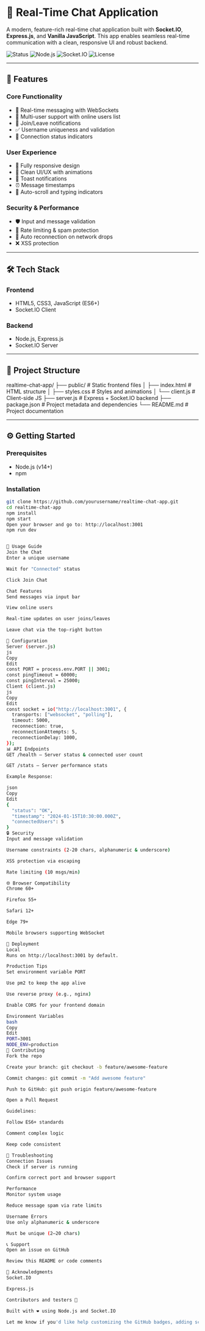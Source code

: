 # 💬 Real-Time Chat Application

A modern, feature-rich real-time chat application built with **Socket.IO**, **Express.js**, and **Vanilla JavaScript**. This app enables seamless real-time communication with a clean, responsive UI and robust backend.

![Status](https://img.shields.io/badge/Status-Active-brightgreen)
![Node.js](https://img.shields.io/badge/Node.js-v14+-green)
![Socket.IO](https://img.shields.io/badge/Socket.IO-v4.7.4-blue)
![License](https://img.shields.io/badge/License-MIT-yellow)

---

## 🚀 Features

### Core Functionality
- 🔄 Real-time messaging with WebSockets
- 👥 Multi-user support with online users list
- 🔔 Join/Leave notifications
- ✅ Username uniqueness and validation
- 📶 Connection status indicators

### User Experience
- 📱 Fully responsive design
- 🧼 Clean UI/UX with animations
- 🔔 Toast notifications
- ⏰ Message timestamps
- 📜 Auto-scroll and typing indicators

### Security & Performance
- 🛡️ Input and message validation
- 🚫 Rate limiting & spam protection
- 🔁 Auto reconnection on network drops
- ❌ XSS protection

---

## 🛠️ Tech Stack

### Frontend
- HTML5, CSS3, JavaScript (ES6+)
- Socket.IO Client

### Backend
- Node.js, Express.js
- Socket.IO Server

---

## 📁 Project Structure

realtime-chat-app/
├── public/ # Static frontend files
│ ├── index.html # HTML structure
│ ├── styles.css # Styles and animations
│ └── client.js # Client-side JS
├── server.js # Express + Socket.IO backend
├── package.json # Project metadata and dependencies
└── README.md # Project documentation


---

## ⚙️ Getting Started

### Prerequisites
- Node.js (v14+)
- npm

### Installation

```bash
git clone https://github.com/yourusername/realtime-chat-app.git
cd realtime-chat-app
npm install
npm start
Open your browser and go to: http://localhost:3001
npm run dev


🎯 Usage Guide
Join the Chat
Enter a unique username

Wait for "Connected" status

Click Join Chat

Chat Features
Send messages via input bar

View online users

Real-time updates on user joins/leaves

Leave chat via the top-right button

🔧 Configuration
Server (server.js)
js
Copy
Edit
const PORT = process.env.PORT || 3001;
const pingTimeout = 60000;
const pingInterval = 25000;
Client (client.js)
js
Copy
Edit
const socket = io("http://localhost:3001", {
  transports: ["websocket", "polling"],
  timeout: 5000,
  reconnection: true,
  reconnectionAttempts: 5,
  reconnectionDelay: 1000,
});
📊 API Endpoints
GET /health – Server status & connected user count

GET /stats – Server performance stats

Example Response:

json
Copy
Edit
{
  "status": "OK",
  "timestamp": "2024-01-15T10:30:00.000Z",
  "connectedUsers": 5
}
🔒 Security
Input and message validation

Username constraints (2-20 chars, alphanumeric & underscore)

XSS protection via escaping

Rate limiting (10 msgs/min)

🌐 Browser Compatibility
Chrome 60+

Firefox 55+

Safari 12+

Edge 79+

Mobile browsers supporting WebSocket

🚀 Deployment
Local
Runs on http://localhost:3001 by default.

Production Tips
Set environment variable PORT

Use pm2 to keep the app alive

Use reverse proxy (e.g., nginx)

Enable CORS for your frontend domain

Environment Variables
bash
Copy
Edit
PORT=3001
NODE_ENV=production
🤝 Contributing
Fork the repo

Create your branch: git checkout -b feature/awesome-feature

Commit changes: git commit -m "Add awesome feature"

Push to GitHub: git push origin feature/awesome-feature

Open a Pull Request

Guidelines:

Follow ES6+ standards

Comment complex logic

Keep code consistent

🐛 Troubleshooting
Connection Issues
Check if server is running

Confirm correct port and browser support

Performance
Monitor system usage

Reduce message spam via rate limits

Username Errors
Use only alphanumeric & underscore

Must be unique (2–20 chars)

📞 Support
Open an issue on GitHub

Review this README or code comments

🎉 Acknowledgments
Socket.IO

Express.js

Contributors and testers 💖

Built with ❤️ using Node.js and Socket.IO

Let me know if you'd like help customizing the GitHub badges, adding screenshots/gifs, or deploying this app to platforms like **Render**, **Vercel**, or **Heroku**.
